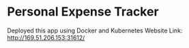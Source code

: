 # Personal Expense Tracker
Deployed this app using Docker and Kubernetes
Website Link:
http://169.51.206.153:31612/